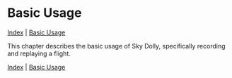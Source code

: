 # Basic Usage

[Index](index.md) \| [Basic Usage](basic.md)

This chapter describes the basic usage of Sky Dolly, specifically recording and replaying a flight.

[Index](index.md) \| [Basic Usage](basic.md)